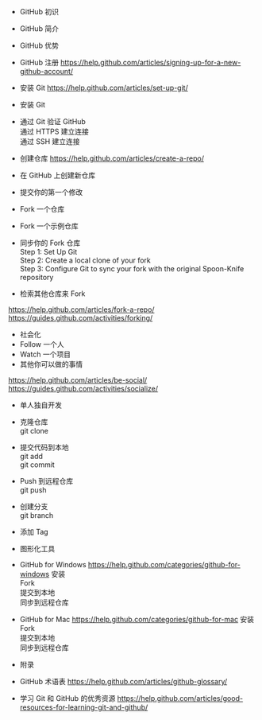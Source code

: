 - GitHub 初识  
 - GitHub 简介
 - GitHub 优势
 - GitHub 注册 https://help.github.com/articles/signing-up-for-a-new-github-account/

- 安装 Git https://help.github.com/articles/set-up-git/
 - 安装 Git
 - 通过 Git 验证 GitHub   
  通过 HTTPS 建立连接   
  通过 SSH 建立连接    

- 创建仓库  https://help.github.com/articles/create-a-repo/
 - 在 GitHub 上创建新仓库
 - 提交你的第一个修改

- Fork 一个仓库
 - Fork 一个示例仓库
 - 同步你的 Fork 仓库   
Step 1: Set Up Git   
Step 2: Create a local clone of your fork   
Step 3: Configure Git to sync your fork with the original Spoon-Knife repository   
 - 检索其他仓库来 Fork

https://help.github.com/articles/fork-a-repo/
https://guides.github.com/activities/forking/

- 社会化  
 - Follow 一个人
 - Watch 一个项目
 - 其他你可以做的事情  
 
https://help.github.com/articles/be-social/  
https://guides.github.com/activities/socialize/ 

- 单人独自开发
 - 克隆仓库   
git clone
 - 提交代码到本地   
git add  
git commit   
 - Push 到远程仓库  
git push
 - 创建分支   
git branch   
 - 添加 Tag  

- 图形化工具
 - GitHub for Windows https://help.github.com/categories/github-for-windows
安装   
Fork  
提交到本地  
同步到远程仓库   

 - GitHub for Mac https://help.github.com/categories/github-for-mac
安装  
Fork  
提交到本地  
同步到远程仓库   

- 附录
 - GitHub 术语表  https://help.github.com/articles/github-glossary/
 - 学习 Git 和 GitHub 的优秀资源 https://help.github.com/articles/good-resources-for-learning-git-and-github/


